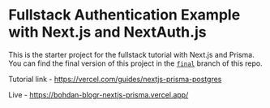 # Fullstack Authentication Example with Next.js and NextAuth.js

This is the starter project for the fullstack tutorial with Next.js and Prisma. You can find the final version of this project in the [`final`](https://github.com/prisma/blogr-nextjs-prisma/tree/final) branch of this repo.

Tutorial link - https://vercel.com/guides/nextjs-prisma-postgres

Live - https://bohdan-blogr-nextjs-prisma.vercel.app/
